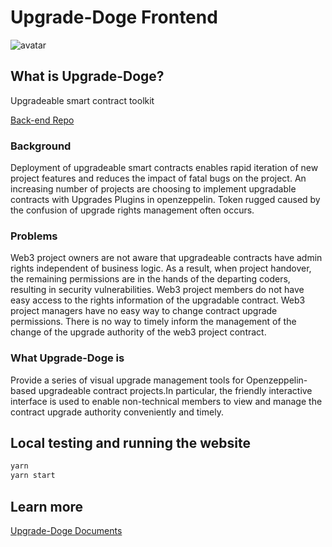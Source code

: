 # Upgrade-Doge Frontend

![avatar](https://3448297496-files.gitbook.io/~/files/v0/b/gitbook-x-prod.appspot.com/o/spaces%2FUYPGtVjV80SevIasXRO6%2Fuploads%2FGVcmIl7gDsSRibFtwKjW%2F0xnomad_A_doge_head2.png?alt=media&token=c49cee8a-d54f-4a03-8d53-5ad82990767d)

## What is Upgrade-Doge?

Upgradeable smart contract toolkit

[Back-end Repo](https://github.com/doge-verse/easy-upgrade-backend)

### Background

Deployment of upgradeable smart contracts enables rapid iteration of new project features and reduces the impact of fatal bugs on the project.
An increasing number of projects are choosing to implement upgradable contracts with Upgrades Plugins in openzeppelin.
Token rugged caused by the confusion of upgrade rights management often occurs.

### Problems

Web3 project owners are not aware that upgradeable contracts have admin rights independent of business logic. As a result, when project handover, the remaining permissions are in the hands of the departing coders, resulting in security vulnerabilities.
Web3 project members do not have easy access to the rights information of the upgradable contract.
Web3 project managers have no easy way to change contract upgrade permissions.
There is no way to timely inform the management of the change of the upgrade authority of the web3 project contract.
​

### What Upgrade-Doge is

Provide a series of visual upgrade management tools for Openzeppelin-based upgradeable contract projects.In particular, the friendly interactive interface is used to enable non-technical members to view and manage the contract upgrade authority conveniently and timely.

## Local testing and running the website

```bash
yarn
yarn start
```

## Learn more

[Upgrade-Doge Documents](https://docs.upgrade-doge.xyz/)
